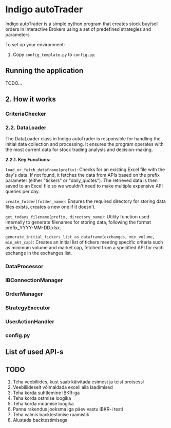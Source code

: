 # Indigo autoTrader

Indigo autoTrader is a simple python program that creates stock buy/sell orders in Interactive Brokers using
a set of predefined strategies and parameters

To set up your environment:
1. Copy `config_template.py` to `config.py`:


## Running the application

TODO...

## 2. How it works

### CriteriaChecker

### 2.2. DataLoader
The DataLoader class in Indigo autoTrader is responsible for handling the initial data collection and processing.
It ensures the program operates with the most current data for stock trading analysis and decision-making.

**2.2.1. Key Functions:**

```load_or_fetch_dataframe(prefix)```: Checks for an existing Excel file with the day's data.
If not found, it fetches the data from APIs based on the prefix parameter (either "tickers" or "daily_quotes").
The retrieved data is then saved to an Excel file so we wouldn't need to make multiple expensive API queries per day.

```create_folder(folder_name)```: Ensures the required directory for storing data files exists,
creates a new one if it doesn't.

```get_todays_filename(prefix, directory_name)```: Utility function used internally to generate filenames for storing data,
following the format prefix_YYYY-MM-DD.xlsx.

```generate_initial_tickers_list_as_dataframe(exchanges, min_volume, min_mkt_cap)```: Creates an initial list of tickers
meeting specific criteria such as minimum volume and market cap, fetched from a specified API for each exchange in the
exchanges list.

### DataProcessor

### IBConnectionManager

### OrderManager

### StrategyExecutor

### UserActionHandler

### config.py


## List of used API-s

## TODO

1. Teha veebiliides, kust saab käivitada esimest ja teist protsessi
2. Veebiliideselt võimaldada exceli alla laadimised
3. Teha korda suhtlemine IBKR-ga
4. Teha korda ostmise loogika
5. Teha korda müümise loogika
6. Panna rakendus jooksma iga päev vastu IBKR-i testi
7. Teha valmis backtestimise raamistik
8. Alustada backtestimisega

